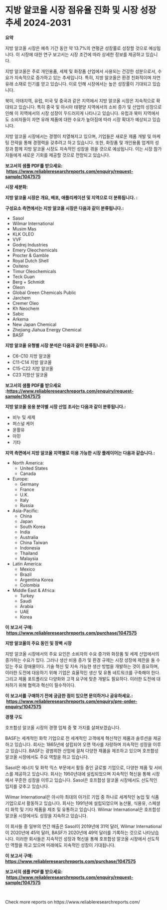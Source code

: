<p><h1>지방 알코올 시장 점유율 진화 및 시장 성장 추세 2024-2031</h1></p><p><strong>요약</strong></p>
<p><p>지방 알코올 시장은 예측 기간 동안 약 13.7%의 연평균 성장률로 성장할 것으로 예상됩니다. 이 시장에 대한 연구 보고서는 시장 조건에 따라 상세한 정보를 제공하고 있습니다.</p><p>지방 알코올은 주로 개인용품, 세제 및 화장품 산업에서 사용되는 건강한 성분으로서, 수요가 지속적으로 증가하고 있는 추세입니다. 특히, 지방 알코올은 환경 친화적이며 자연 유래 소재로 인기를 얻고 있습니다. 이로 인해 시장에서는 높은 성장률이 기대되고 있습니다.</p><p>북미, 아태지역, 유럽, 미국 및 중국과 같은 지역에서 지방 알코올 시장은 지속적으로 확대되고 있습니다. 특히 중국 및 아시아 태평양 지역에서의 소비 증가 및 산업의 성장으로 인해 이 지역에서의 시장 성장이 두드러지게 나타나고 있습니다. 유럽과 북미 지역에서도 소비자들이 자연 유래 제품에 대한 수요가 높아짐에 따라 시장 확대가 예상되고 있습니다.</p><p>지방 알코올 시장에서는 경쟁이 치열해지고 있으며, 기업들은 새로운 제품 개발 및 마케팅 전략을 통해 경쟁력을 갖추려고 하고 있습니다. 또한, 화장품 및 개인용품 업계의 성장과 함께 지방 알코올 시장도 지속적인 성장을 겪을 것으로 예상됩니다. 이는 시장 참가자들에게 새로운 기회를 제공할 것으로 전망되고 있습니다.</p></p>
<p><strong>보고서의 샘플 PDF를 받으세요: &nbsp;<a href="https://www.reliableresearchreports.com/enquiry/request-sample/1047575">https://www.reliableresearchreports.com/enquiry/request-sample/1047575</a></strong></p>
<p><strong>시장 세분화:</strong></p>
<p><strong> 지방 알코올 시장은 개요, 배포, 애플리케이션 및 지역으로 더 분류됩니다. :</strong></p>
<p><strong>구성요소 측면에서는 지방 알코올 시장은 다음과 같이 분류됩니다.:</strong></p>
<p><ul><li>Sasol</li><li>Wilmar International</li><li>Musim Mas</li><li>KLK OLEO</li><li>VVF</li><li>Godrej Industries</li><li>Emery Oleochemicals</li><li>Procter & Gamble</li><li>Royal Dutch Shell</li><li>Oxiteno</li><li>Timur Oleochemicals</li><li>Teck Guan</li><li>Berg + Schmidt</li><li>Oleon</li><li>Global Green Chemicals Public</li><li>Jarchem</li><li>Cremer Oleo</li><li>Kh Neochem</li><li>Sabic</li><li>Arkema</li><li>New Japan Chemical</li><li>Zhejiang Jiahua Energy Chemical</li><li>BASF</li></ul></p>
<p><strong> 지방 알코올 유형별 시장 분석은 다음과 같이 분류됩니다.:</strong></p>
<p><ul><li>C6-C10 지방 알코올</li><li>C11-C14 지방 알코올</li><li>C15-C22 지방 알코올</li><li>C23 지방산 알코올</li></ul></p>
<p><strong>보고서의 샘플 PDF를 받으세요 :<a href="https://www.reliableresearchreports.com/enquiry/request-sample/1047575">https://www.reliableresearchreports.com/enquiry/request-sample/1047575</a></strong></p>
<p><strong> 지방 알코올 응용 분야별 시장 산업 조사는 다음과 같이 분류됩니다.:</strong></p>
<p><ul><li>비누 및 세제</li><li>퍼스널 케어</li><li>윤활유</li><li>아민</li><li>기타</li></ul></p>
<p><strong>지역 측면에서 지방 알코올 지역별로 이용 가능한 시장 플레이어는 다음과 같습니다.:</strong></p>
<p><ul>
    <li>
        North America:
        <ul>
            <li>United States</li>
            <li>Canada</li>
        </ul>
    </li>
    <li>
        Europe:
        <ul>
            <li>Germany</li>
            <li>France</li>
            <li>U.K.</li>
            <li>Italy</li>
            <li>Russia</li>
        </ul>
    </li>
    <li>
        Asia-Pacific:
        <ul>
            <li>China</li>
            <li>Japan</li>
            <li>South Korea</li>
            <li>India</li>
            <li>Australia</li>
            <li>China Taiwan</li>
            <li>Indonesia</li>
            <li>Thailand</li>
            <li>Malaysia</li>
        </ul>
    </li>
    <li>
        Latin America:
        <ul>
            <li>Mexico</li>
            <li>Brazil</li>
            <li>Argentina Korea</li>
            <li>Colombia</li>
        </ul>
    </li>
    <li>
        Middle East & Africa:
        <ul>
            <li>Turkey</li>
            <li>Saudi</li>
            <li>Arabia</li>
            <li>UAE</li>
            <li>Korea</li>
        </ul>
    </li>
    </ul></p>
<p><strong>이 보고서 구매: &nbsp;<a href="https://www.reliableresearchreports.com/purchase/1047575">https://www.reliableresearchreports.com/purchase/1047575</a></strong></p>
<p><strong>지방 알코올의 주요 동인 및 장벽 시장</strong></p>
<p><p>지방 알코올 시장에서의 주요 요인은 소비자의 수요 증가와 화장품 및 세제 산업에서의 증가하는 수요가 있다. 그러나 생산 비용 증가 및 환경 규제는 시장 성장에 제한을 둘 수 있는 주요 장애물이다. 기술 혁신 및 지속 가능한 생산 방법을 개발하는 것이 중요하며, 이러한 도전에 대응하기 위해 기업은 효율적인 생산 및 유통 네트워크를 구축해야 한다. 그리고 제품 포트폴리오 다양화와 고객 요구에 맞춘 개발도 필요하다. 이러한 도전에 대처하기 위해 협력과 혁신이 필수적이다.</p></p>
<p><strong>이 보고서를 구매하기 전에 궁금한 점이 있으면 문의하거나 공유하세요.: &nbsp;<a href="https://www.reliableresearchreports.com/enquiry/pre-order-enquiry/1047575">https://www.reliableresearchreports.com/enquiry/pre-order-enquiry/1047575</a></strong></p>
<p><strong>경쟁 구도</strong></p>
<p><p>호프합성 알코올 시장의 경쟁 업체 중 몇 가지를 살펴보겠습니다.</p><p>BASF는 세계적인 화학 기업으로 전 세계적인 고객에게 혁신적인 제품과 솔루션을 제공하고 있습니다. 회사는 1865년에 설립되어 오랜 역사를 자랑하며 지속적인 성장을 이루고 있습니다. BASF는 광범위한 산업에 걸쳐 다양한 제품을 제조하고 있으며 호프합성 알코올 시장에서도 주요 역할을 하고 있습니다.</p><p>Sasol은 에너지 및 화학 믹스 부문에서 활동 중인 글로벌 기업으로, 다양한 제품 및 서비스를 제공하고 있습니다. 회사는 1950년대에 설립되었으며 지속적인 혁신을 통해 시장에서 꾸준한 성장을 이루고 있습니다. Sasol은 호프합성 알코올 시장에서도 선도적인 입지를 갖추고 있습니다.</p><p>Wilmar International은 아시아 최대의 아가르 기업 중 하나로 세계적인 농업 및 식품 기업으로서 활동하고 있습니다. 회사는 1991년에 설립되었으며 농산물, 식용유, 스페셜티 화학 및 기타 제품을 제조 및 유통하고 있습니다. Wilmar International은 호프합성 알코올 시장에서도 성장을 지속하고 있습니다.</p><p>이 회사들 중 일부의 연간 매출은 Sasol이 2019년에 31억 달러, Wilmar International이 2020년에 45억 달러, BASF가 2020년에 49억 달러를 기록하는 것으로 나타났습니다. 이러한 회사들은 지속적인 성장과 혁신을 통해 호프합성 알코올 시장에서 선도적인 역할을 하고 있으며 미래에도 지속적인 성장이 기대됩니다.</p></p>
<p><strong>이 보고서 구매: &nbsp; <a href="https://www.reliableresearchreports.com/purchase/1047575">https://www.reliableresearchreports.com/purchase/1047575</a></strong></p>
<p><strong>보고서의 샘플 PDF를 받으세요: &nbsp;<a href="https://www.reliableresearchreports.com/enquiry/request-sample/1047575">https://www.reliableresearchreports.com/enquiry/request-sample/1047575</a></strong><strong></strong></p>
<p>&nbsp;</p>
<p>Check more reports on https://www.reliableresearchreports.com/</p>